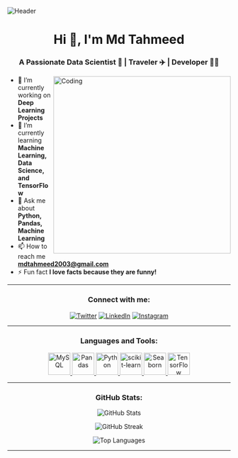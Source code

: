 ![Header](https://media.licdn.com/dms/image/v2/D5616AQFnbdPl4ctPCw/profile-displaybackgroundimage-shrink_350_1400/profile-displaybackgroundimage-shrink_350_1400/0/1731360916161?e=1736985600&v=beta&t=nvPyA5MbKDO8L5j7G75tz6w4HF8nNSAfsb9hgPyOsII)

<h1 align="center">Hi 👋, I'm Md Tahmeed</h1>
<h3 align="center">A Passionate Data Scientist 🌟 | Traveler ✈️ | Developer 👨‍💻</h3>

<img align="right" alt="Coding" width="400" src="https://user-images.githubusercontent.com/55389276/140866485-8fb1c876-9a8f-4d6a-98dc-08c4981eaf70.gif">

- 🔭 I’m currently working on **Deep Learning Projects**  
- 🌱 I’m currently learning **Machine Learning, Data Science, and TensorFlow**  
- 💬 Ask me about **Python, Pandas, Machine Learning**  
- 📫 How to reach me **mdtahmeed2003@gmail.com**  
- ⚡ Fun fact **I love facts because they are funny!**  

---

<h3 align="center">Connect with me:</h3>
<p align="center">
<a href="https://twitter.com/adi0f50" target="blank"><img align="center" src="https://img.shields.io/badge/Twitter-1DA1F2?logo=twitter&logoColor=white&style=for-the-badge" alt="Twitter" /></a>
<a href="https://linkedin.com/in/md-tahmeed-796650273" target="blank"><img align="center" src="https://img.shields.io/badge/LinkedIn-0A66C2?logo=linkedin&logoColor=white&style=for-the-badge" alt="LinkedIn" /></a>
<a href="https://www.instagram.com/its_tahmeed__786?igsh=MWJiemlteTIzdmNuZg==" target="blank"><img align="center" src="https://img.shields.io/badge/Instagram-E4405F?logo=instagram&logoColor=white&style=for-the-badge" alt="Instagram" /></a>
</p>

---

<h3 align="center">Languages and Tools:</h3>
<p align="center"> 
  <a href="https://www.mysql.com/" target="_blank" rel="noreferrer"> <img src="https://img.icons8.com/color/48/000000/mysql-logo.png" alt="MySQL" width="50"/> </a>
  <a href="https://pandas.pydata.org/" target="_blank" rel="noreferrer"> <img src="https://img.icons8.com/ios/50/000000/pandas.png" alt="Pandas" width="50"/> </a>
  <a href="https://www.python.org" target="_blank" rel="noreferrer"> <img src="https://img.icons8.com/color/48/000000/python--v1.png" alt="Python" width="50"/> </a>
  <a href="https://scikit-learn.org/" target="_blank" rel="noreferrer"> <img src="https://upload.wikimedia.org/wikipedia/commons/0/05/Scikit_learn_logo_small.svg" alt="scikit-learn" width="50"/> </a>
  <a href="https://seaborn.pydata.org/" target="_blank" rel="noreferrer"> <img src="https://seaborn.pydata.org/_images/logo-mark-lightbg.svg" alt="Seaborn" width="50"/> </a>
  <a href="https://www.tensorflow.org" target="_blank" rel="noreferrer"> <img src="https://img.icons8.com/color/48/000000/tensorflow.png" alt="TensorFlow" width="50"/> </a>
</p>

---

<h3 align="center">GitHub Stats:</h3>
<p align="center">
  <img src="https://github-readme-stats.vercel.app/api?username=mdtahmeed&show_icons=true&theme=radical" alt="GitHub Stats" />
</p>
<p align="center">
  <img src="https://github-readme-streak-stats.herokuapp.com/?user=mdtahmeed&theme=radical" alt="GitHub Streak" />
</p>
<p align="center">
  <img src="https://github-readme-stats.vercel.app/api/top-langs/?username=mdtahmeed&layout=compact&theme=radical" alt="Top Languages" />
</p>

---


</a>
</p>
